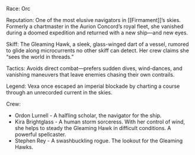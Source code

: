 Race: Orc

Reputation: One of the most elusive navigators in [[Firmament]]’s skies. Formerly a chartmaster in the Aurion Concord’s royal fleet, she vanished during a doomed expedition and returned with a new ship—and new eyes.

Skiff: The Gleaming Hawk, a sleek, glass-winged dart of a vessel, rumored to glide along microcurrents no other skiff can detect. Her crew claims she “sees the world in threads.”

Tactics: Avoids direct combat—prefers sudden dives, wind-dances, and vanishing maneuvers that leave enemies chasing their own contrails.

Legend: Vexa once escaped an imperial blockade by charting a course through an unrecorded current in the skies.

Crew:

- Ordon Lurnell - A halfling scholar, the navigator for the ship.
- Kira Brightglass - A human storm sorceress. With her control of wind, she helps to steady the Gleaming Hawk in difficult conditions. A powerful spellcaster.
- Stephen Rey - A swashbuckling rogue. The lookout for the Gleaming Hawks.